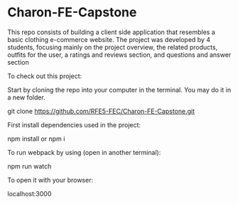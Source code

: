 # Charon-FE-Capstone


This repo consists of building a client side application that resembles a  basic clothing e-commerce website. The project was developed by 4 students, focusing mainly on the project overview, the related products, outfits for the user, a ratings and reviews section, and questions and answer section 

To check out this project:

Start by cloning the repo into your computer in the terminal. You may do it in a new folder.

git clone https://github.com/RFE5-FEC/Charon-FE-Capstone.git


First install dependencies used in the project:

npm install or npm i 

To run webpack by using (open in another terminal):

npm run watch 

To open it with your  browser:

localhost:3000
